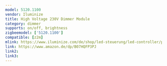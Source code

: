 ```yaml
---
model: 5120.1100
vendor: Iluminize
title: High Voltage 230V Dimmer Module
category: dimmer
supports: on/off, brightness
zigbeemodel: ['5120.1100']
compatible: [z2m]
mlink: https://www.iluminize.com/de/shop/led-steuerung/led-controller/product/500-511-201-zigbee-dimmaktor-400w-230v.html
link: https://www.amazon.de/dp/B07HQFP3PJ
link2: 
link3: 
---
```


